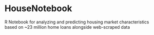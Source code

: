 # HouseNotebook
R Notebook for analyzing and predicting housing market characteristics based on ~23 million home loans alongside web-scraped data
